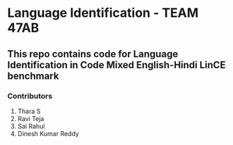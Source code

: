 # Language Identification - TEAM 47AB

## This repo contains code for Language Identification in Code Mixed English-Hindi LinCE benchmark
### Contributors
<ol>
<li> Thara S</li>
<li> Ravi Teja </li>
<li>  Sai Rahul </li>
<li> Dinesh Kumar Reddy </li>